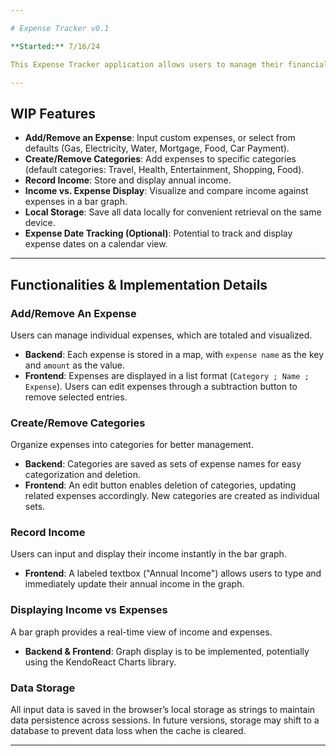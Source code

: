 ```yaml
---

# Expense Tracker v0.1

**Started:** 7/16/24

This Expense Tracker application allows users to manage their financial data through adding/removing expenses, categorizing expenses, recording income, and visualizing income vs. expenses through a bar graph. Data is stored locally on the user’s device for easy access.

---
```


## WIP Features
- **Add/Remove an Expense**: Input custom expenses, or select from defaults (Gas, Electricity, Water, Mortgage, Food, Car Payment).
- **Create/Remove Categories**: Add expenses to specific categories (default categories: Travel, Health, Entertainment, Shopping, Food).
- **Record Income**: Store and display annual income.
- **Income vs. Expense Display**: Visualize and compare income against expenses in a bar graph.
- **Local Storage**: Save all data locally for convenient retrieval on the same device.
- **Expense Date Tracking (Optional)**: Potential to track and display expense dates on a calendar view.

---

## Functionalities & Implementation Details

### Add/Remove An Expense 
Users can manage individual expenses, which are totaled and visualized.
- **Backend**: Each expense is stored in a map, with `expense name` as the key and `amount` as the value.
- **Frontend**: Expenses are displayed in a list format (`Category ; Name ; Expense`). Users can edit expenses through a subtraction button to remove selected entries.

### Create/Remove Categories 
Organize expenses into categories for better management.
- **Backend**: Categories are saved as sets of expense names for easy categorization and deletion.
- **Frontend**: An edit button enables deletion of categories, updating related expenses accordingly. New categories are created as individual sets.

### Record Income 
Users can input and display their income instantly in the bar graph.
- **Frontend**: A labeled textbox ("Annual Income") allows users to type and immediately update their annual income in the graph.

### Displaying Income vs Expenses 
A bar graph provides a real-time view of income and expenses.
- **Backend & Frontend**: Graph display is to be implemented, potentially using the KendoReact Charts library.

### Data Storage
All input data is saved in the browser’s local storage as strings to maintain data persistence across sessions. In future versions, storage may shift to a database to prevent data loss when the cache is cleared.

--- 


